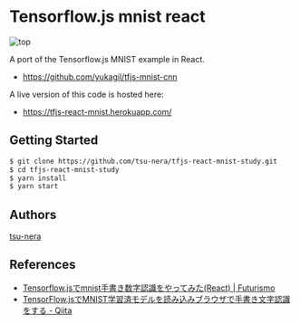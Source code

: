 Tensorflow.js mnist react
===

![top](https://res.cloudinary.com/tsu-nera/image/upload/v1535610106/futurismo/posts/tjfs-mnist-react.png)

A port of the Tensorflow.js MNIST example in React.

- https://github.com/yukagil/tfjs-mnist-cnn

A live version of this code is hosted here:

- https://tfjs-react-mnist.herokuapp.com/

## Getting Started

```bash
$ git clone https://github.com/tsu-nera/tfjs-react-mnist-study.git
$ cd tfjs-react-mnist-study
$ yarn install
$ yarn start
```

## Authors

[tsu-nera](https://twitter.com/tsu_nera)

## References

- [Tensorflow\.jsでmnist手書き数字認識をやってみた\(React\) \| Futurismo](https://futurismo.biz/tfjs-mnist-react/)
- [TensorFlow\.jsでMNIST学習済モデルを読み込みブラウザで手書き文字認識をする \- Qiita](https://qiita.com/kaneU/items/ca84c4bfcb47ac53af99)
